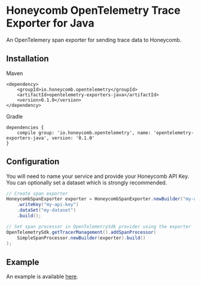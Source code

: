 # Honeycomb OpenTelemetry Trace Exporter for Java

An OpenTelemery span exporter for sending trace data to Honeycomb.

## Installation

Maven
```
<dependency>
    <groupId>io.honeycomb.opentelemetry</groupId>
    <artifactId>opentelemetry-exporters-java</artifactId>
    <version>0.1.0</version>
</dependency>
```

Gradle
```
dependencies {
    compile group: 'io.honeycomb.opentelemetry', name: 'opentelemetry-exporters-java', version: '0.1.0'
}
```

## Configuration

You will need to name your service and provide your Honeycomb API Key. You can optionally set a dataset which is strongly recommended.

```java
// Create span exporter
HoneycombSpanExporter exporter = HoneycombSpanExporter.newBuilder("my-app")
    .writeKey("my-api-key")
    .dataSet("my-dataset")
    .build();

// Set span processor in OpenTelemetrySdk provider using the exporter
OpenTelemetrySdk.getTracerManagement().addSpanProcessor(
    SimpleSpanProcessor.newBuilder(exporter).build()
);
```

## Example

An example is available [here](./src/test/java/io/honeycomb/opentelemetry/examples/SpanExporterExample.java).
